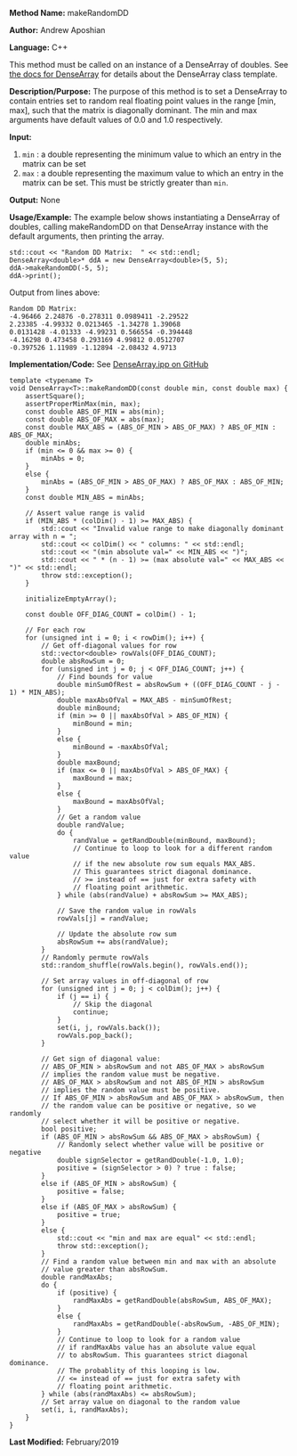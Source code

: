 **Method Name:** makeRandomDD

**Author:** Andrew Aposhian

**Language:** C++

This method must be called on an instance of a DenseArray of doubles. See [the docs for DenseArray](./DenseArray.md) for details about the DenseArray class template.

**Description/Purpose:** The purpose of this method is to set a DenseArray to contain entries set to random real floating point values in the range [min, max], such that the matrix is diagonally dominant. The min and max arguments have default values of 0.0 and 1.0 respectively.

**Input:**
1. `min` : a double representing the minimum value to which an entry in the matrix can be set
2. `max` : a double representing the maximum value to which an entry in the matrix can be set. This must be strictly greater than `min`.

**Output:** None

**Usage/Example:** The example below shows instantiating a DenseArray of doubles, calling makeRandomDD on that DenseArray instance with the default arguments, then printing the array.
```
std::cout << "Random DD Matrix:  " << std::endl;
DenseArray<double>* ddA = new DenseArray<double>(5, 5);
ddA->makeRandomDD(-5, 5);
ddA->print();
```

Output from lines above:
```
Random DD Matrix: 
-4.96466 2.24876 -0.278311 0.0989411 -2.29522 
2.23385 -4.99332 0.0213465 -1.34278 1.39068 
0.0131428 -4.01333 -4.99231 0.566554 -0.394448 
-4.16298 0.473458 0.293169 4.99812 0.0512707 
-0.397526 1.11989 -1.12894 -2.08432 4.9713 
```

**Implementation/Code:**
See [DenseArray.ipp on GitHub](https://github.com/aposhiana/math5610/blob/master/src/lib/DenseArray.ipp)
```
template <typename T>
void DenseArray<T>::makeRandomDD(const double min, const double max) {
    assertSquare();
    assertProperMinMax(min, max);
    const double ABS_OF_MIN = abs(min);
    const double ABS_OF_MAX = abs(max);
    const double MAX_ABS = (ABS_OF_MIN > ABS_OF_MAX) ? ABS_OF_MIN : ABS_OF_MAX;
    double minAbs;
    if (min <= 0 && max >= 0) {
        minAbs = 0;
    }
    else {
        minAbs = (ABS_OF_MIN > ABS_OF_MAX) ? ABS_OF_MAX : ABS_OF_MIN;
    }
    const double MIN_ABS = minAbs;

    // Assert value range is valid
    if (MIN_ABS * (colDim() - 1) >= MAX_ABS) {
        std::cout << "Invalid value range to make diagonally dominant array with n = ";
        std::cout << colDim() << " columns: " << std::endl;
        std::cout << "(min absolute val=" << MIN_ABS << ")";
        std::cout << " * (n - 1) >= (max absolute val=" << MAX_ABS << ")" << std::endl;
        throw std::exception();
    }

    initializeEmptyArray();

    const double OFF_DIAG_COUNT = colDim() - 1;

    // For each row
    for (unsigned int i = 0; i < rowDim(); i++) {
        // Get off-diagonal values for row
        std::vector<double> rowVals(OFF_DIAG_COUNT);
        double absRowSum = 0;
        for (unsigned int j = 0; j < OFF_DIAG_COUNT; j++) {
            // Find bounds for value
            double minSumOfRest = absRowSum + ((OFF_DIAG_COUNT - j - 1) * MIN_ABS);
            double maxAbsOfVal = MAX_ABS - minSumOfRest;
            double minBound;
            if (min >= 0 || maxAbsOfVal > ABS_OF_MIN) {
                minBound = min;
            }
            else {
                minBound = -maxAbsOfVal;
            }
            double maxBound;
            if (max <= 0 || maxAbsOfVal > ABS_OF_MAX) {
                maxBound = max;
            }
            else {
                maxBound = maxAbsOfVal;
            }
            // Get a random value
            double randValue;
            do {
                randValue = getRandDouble(minBound, maxBound);
                // Continue to loop to look for a different random value
                // if the new absolute row sum equals MAX_ABS.
                // This guarantees strict diagonal dominance.
                // >= instead of == just for extra safety with 
                // floating point arithmetic.
            } while (abs(randValue) + absRowSum >= MAX_ABS);

            // Save the random value in rowVals
            rowVals[j] = randValue;

            // Update the absolute row sum
            absRowSum += abs(randValue);
        }
        // Randomly permute rowVals
        std::random_shuffle(rowVals.begin(), rowVals.end());

        // Set array values in off-diagonal of row
        for (unsigned int j = 0; j < colDim(); j++) {
            if (j == i) {
                // Skip the diagonal
                continue;
            }
            set(i, j, rowVals.back());
            rowVals.pop_back();
        }

        // Get sign of diagonal value:
        // ABS_OF_MIN > absRowSum and not ABS_OF_MAX > absRowSum
        // implies the random value must be negative.
        // ABS_OF_MAX > absRowSum and not ABS_OF_MIN > absRowSum
        // implies the random value must be positive.
        // If ABS_OF_MIN > absRowSum and ABS_OF_MAX > absRowSum, then
        // the random value can be positive or negative, so we randomly
        // select whether it will be positive or negative.
        bool positive;
        if (ABS_OF_MIN > absRowSum && ABS_OF_MAX > absRowSum) {
            // Randomly select whether value will be positive or negative
            double signSelector = getRandDouble(-1.0, 1.0);
            positive = (signSelector > 0) ? true : false;
        }
        else if (ABS_OF_MIN > absRowSum) {
            positive = false;
        }
        else if (ABS_OF_MAX > absRowSum) {
            positive = true;
        }
        else {
            std::cout << "min and max are equal" << std::endl;
            throw std::exception();
        }
        // Find a random value between min and max with an absolute
        // value greater than absRowSum.
        double randMaxAbs;
        do {
            if (positive) {
                randMaxAbs = getRandDouble(absRowSum, ABS_OF_MAX);
            }
            else {
                randMaxAbs = getRandDouble(-absRowSum, -ABS_OF_MIN);
            }
            // Continue to loop to look for a random value
            // if randMaxAbs value has an absolute value equal
            // to absRowSum. This guarantees strict diagonal dominance.
            // The probablity of this looping is low.
            // <= instead of == just for extra safety with 
            // floating point arithmetic.
        } while (abs(randMaxAbs) <= absRowSum);
        // Set array value on diagonal to the random value
        set(i, i, randMaxAbs);
    }
}
```

**Last Modified:** February/2019
